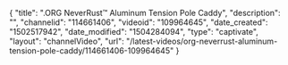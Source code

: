 {
    "title": ".ORG NeverRust&trade; Aluminum Tension Pole Caddy",
    "description": "",
    "channelid": "114661406",
    "videoid": "109964645",
    "date_created": "1502517942",
    "date_modified": "1504284094",
    "type": "captivate",
    "layout": "channelVideo",
    "url": "\/latest-videos\/org-neverrust-aluminum-tension-pole-caddy\/114661406-109964645"
}